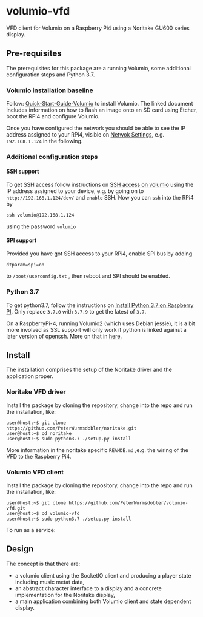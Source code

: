 # volumio-vfd

VFD client for Volumio on a Raspberry Pi4 using a Noritake GU600 series display.


## Pre-requisites

The prerequisites for this package are a running Volumio, some additional configuration steps and Python 3.7.

### Volumio installation baseline

Follow: [Quick-Start-Guide-Volumio](https://cdn.volumio.org/wp-content/uploads/2019/01/Quick-Start-Guide-Volumio.pdf) to install Volumio. The linked document includes information on how to flash an image onto an SD card using Etcher, boot the RPi4 and configure Volumio. 

Once you have configured the network you should be able to see the IP address assigned to your RPi4, visible on [Netwok Settings](http://volumio.local/plugin/system_controller-network), e.g. `192.168.1.124` in the following.


### Additional configuration steps


#### SSH support

To get SSH access follow instructions on [SSH access on volumio](https://volumio.github.io/docs/User_Manual/SSH.html) using the IP address assigned to your device, e.g. by going on to `http://192.168.1.124/dev/` and `enable` SSH. Now you can `ssh` into the RPi4 by 
```
ssh volumio@192.168.1.124
```

using the password `volumio`


#### SPI support

Provided you have got SSH access to your RPi4, enable SPI bus by adding


```
dtparam=spi=on
```

to `/boot/userconfig.txt` , then reboot and SPI should be enabled.


### Python 3.7

To get python3.7, follow the instructions on [Install Python 3.7 on Raspberry PI](https://installvirtual.com/install-python-3-7-on-raspberry-pi/). Only replace `3.7.0` with `3.7.9` to get the latest of `3.7`.

On a RaspberryPi-4, running Volumio2 (which uses Debian jessie), it is a bit more involved as SSL support will only work if python is linked against a later version of openssh. More on that in [here.](misc/python-3.7-install.txt)


## Install

The installation comprises the setup of the Noritake driver and the application proper.

### Noritake VFD driver

Install the package by cloning the repository, change into the repo and run the installation, like:

```commandline
user@host:~$ git clone https://github.com/PeterWurmsdobler/noritake.git
user@host:~$ cd noritake
user@host:~$ sudo python3.7 ./setup.py install
```

More information in the noritake specific `REAMDE.md` ,e.g. the wiring of the VFD to the Raspberry Pi4.


### Volumio VFD client

Install the package by cloning the repository, change into the repo and run the installation, like:

```commandline
user@host:~$ git clone https://github.com/PeterWurmsdobler/volumio-vfd.git
user@host:~$ cd volumio-vfd
user@host:~$ sudo python3.7 ./setup.py install
```

To run as a service:


## Design

The concept is that there are:

- a volumio client using the SocketIO client and producing a player state including music metat data,
- an abstract character interface to a display and a concrete implementation for the Noritake display,
- a main application combining both Volumio client and state dependent display.

